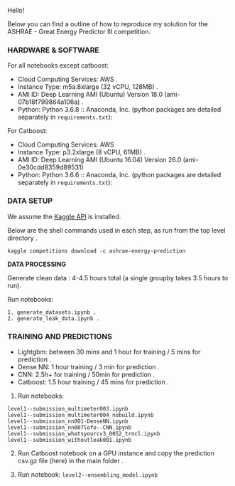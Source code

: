 Hello!

Below you can find a outline of how to reproduce my solution for the ASHRAE - Great Energy Predictor III competition.

### HARDWARE & SOFTWARE

For all notebooks except catboost:
  - Cloud Computing Services: AWS . 
  - Instance Type: m5a.8xlarge (32 vCPU, 128MB) . 
  - AMI ID: Deep Learning AMI (Ubuntu) Version 18.0 (ami-07b18f799864a106a) . 
  - Python: Python 3.6.8 :: Anaconda, Inc. (python packages are detailed separately in `requirements.txt`):  
  
For Catboost:  
  - Cloud Computing Services: AWS  
  - Instance Type: p3.2xlarge (8 vCPU, 61MB) . 
  - AMI ID: Deep Learning AMI (Ubuntu 16.04) Version 26.0 (ami-0e30cdd8359d89531)   
  - Python: Python 3.6.6 :: Anaconda, Inc. (python packages are detailed separately in `requirements.txt`):  
  

### DATA SETUP 

We assume the [Kaggle API](https://github.com/Kaggle/kaggle-api) is installed. 

Below are the shell commands used in each step, as run from the top level directory . 

`kaggle competitions download -c ashrae-energy-prediction`

**DATA PROCESSING** 

Generate clean data : 4-4.5 hours total (a single groupby takes 3.5 hours to run). 

Run notebooks:  
```
1. generate_datasets.ipynb . 
2. generate_leak_data.ipynb . 
```

### TRAINING AND PREDICTIONS  

  - Lightgbm: between 30 mins and 1 hour for training / 5 mins for prediction . 
  - Dense NN: 1 hour training / 3 min for prediction . 
  - CNN: 2.5h+ for training / 50min for prediction . 
  - Catboost: 1.5 hour training / 45 mins for prediction . 

1. Run notebooks: 

```
level1--submission_multimeter003.ipynb
level1--submission_multimeter004_nobuild.ipynb
level1--submission_nn001-DenseNN.ipynb
level1--submission_nn007lofo--CNN.ipynb
level1--submission_whatsyourcv3_0052_trncl.ipynb
level1--submission_withoutleak001.ipynb
```

2. Run Catboost notebook on a GPU instance and copy the prediction csv.gz file (here) in the main folder . 

3. Run notebook:
`level2--ensembling_model.ipynb`
